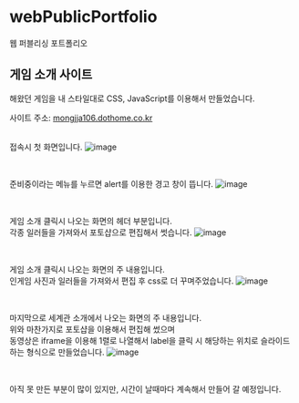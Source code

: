 # webPublicPortfolio
웹 퍼블리싱 포트폴리오

## 게임 소개 사이트
해왔던 게임을 내 스타일대로 CSS, JavaScript를 이용해서 만들었습니다.

사이트 주소: [mongjja106.dothome.co.kr](mongjja106.dothome.co.kr) <br><br>

접속시 첫 화면입니다.
![image](https://user-images.githubusercontent.com/50040785/56937854-e1603f80-6b39-11e9-9b92-ffdcfd7b19c2.png)

<br>

준비중이라는 메뉴를 누르면 alert를 이용한 경고 창이 뜹니다.
![image](https://user-images.githubusercontent.com/50040785/56937928-4320a980-6b3a-11e9-9a2b-0b6c658e0677.png)

<br>

게임 소개 클릭시 나오는 화면의 헤더 부분입니다. <br>
각종 일러들을 가져와서 포토샵으로 편집해서 썻습니다.
![image](https://user-images.githubusercontent.com/50040785/56938020-ae6a7b80-6b3a-11e9-8a7c-74dc95c53ad2.png)

<br>

게임 소개 클릭시 나오는 화면의 주 내용입니다. <br>
인게임 사진과 일러들을 가져와서 편집 후 css로 더 꾸며주었습니다.
![image](https://user-images.githubusercontent.com/50040785/56938137-36e91c00-6b3b-11e9-8131-8f1e2acd3a70.png)

<br>

마지막으로 세계관 소개에서 나오는 화면의 주 내용입니다. <br>
위와 마찬가지로 포토샵을 이용해서 편집해 썼으며 <br>
동영상은 iframe을 이용해 1렬로 나열해서 label을 클릭 시 해당하는 위치로 슬라이드하는 형식으로 만들었습니다.
![image](https://user-images.githubusercontent.com/50040785/56938222-aced8300-6b3b-11e9-9788-51395e7178d5.png)

<br>

아직 못 만든 부분이 많이 있지만, 시간이 날때마다 계속해서 만들어 갈 예정입니다.

